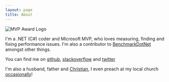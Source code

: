 ```yaml
---
layout: page
title: About
---
```


<img src="{{ base }}/images/speaking/MVP Award Logo - Small.png" alt="MVP Award Logo"/>

<p class="message">
  I'm a .NET (C#) coder and Microsoft MVP, who loves measuring, finding and fixing performance issues. 
  I'm also a contributor to <a href="https://github.com/PerfDotNet/BenchmarkDotNet" target="_blank">BenchmarkDotNet</a> amongst other things.
</p>

You can find me on <a href="https://github.com/mattwarren/" target="_blank">github</a>, <a href="http://stackoverflow.com/users/4500/matt-warren" target="_blank">stackoverflow</a> and <a href="https://twitter.com/matthewwarren" target="_blank">twitter</a>

I'm also a husband, father and <a href="http://www.sloughbaptistchurch.org.uk/" target="_blank">Christian</a>, I even preach at my local church <a href="http://www.sloughbaptistchurch.org.uk/churchbuilder/medialib.php?q=%22Warren%22" target="_blank">occasionally</a>!